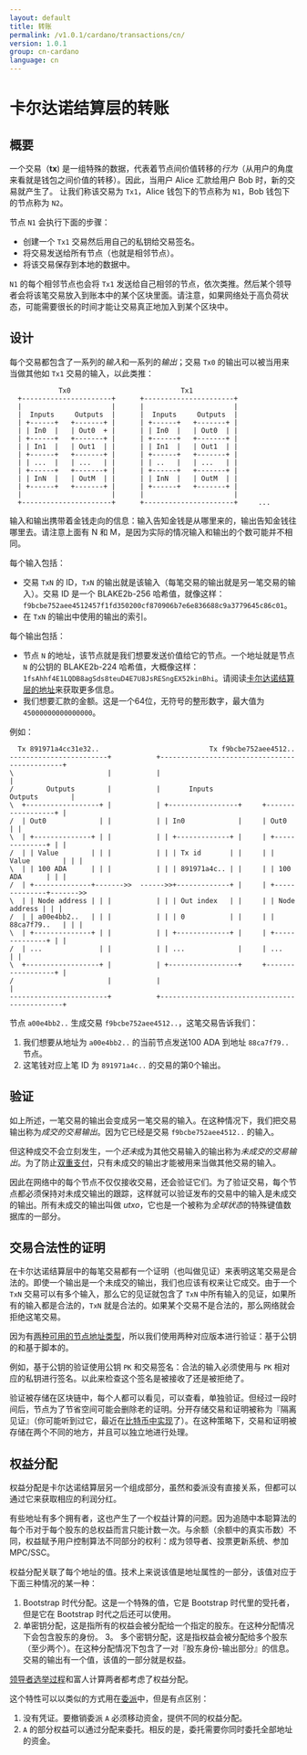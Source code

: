 ```yaml
---
layout: default
title: 转账
permalink: /v1.0.1/cardano/transactions/cn/
version: 1.0.1
group: cn-cardano
language: cn
---
```

<!-- Reviewed at a6a1cdf72c7e167a13f500c0679c01fe4cfa0ca8 -->

# 卡尔达诺结算层的转账

## 概要

一个交易（**tx**) 是一组特殊的数据，代表着节点间价值转移的*行为*（从用户的角度来看就是钱包之间价值的转移）。因此，当用户 Alice 汇款给用户 Bob 时，新的交易就产生了。
让我们称该交易为 `Tx1`，Alice 钱包下的节点称为 `N1`，Bob 钱包下的节点称为 `N2`。

节点 `N1` 会执行下面的步骤：

* 创建一个 `Tx1` 交易然后用自己的私钥给交易签名。
* 将交易发送给所有节点（也就是相邻节点）。
* 将该交易保存到本地的数据中。

`N1` 的每个相邻节点也会将 `Tx1` 发送给自己相邻的节点，依次类推。然后某个领导者会将该笔交易放入到账本中的某个区块里面。请注意，如果网络处于高负荷状态，可能需要很长的时间才能让交易真正地加入到某个区块中。

## 设计

每个交易都包含了一系列的*输入*和一系列的*输出*；交易 `Tx0` 的输出可以被当用来当做其他如 `Tx1` 交易的输入，以此类推：


                Tx0                           Tx1
      +----------------------+      +----------------------+
      |                      |      |                      |
      |  Inputs     Outputs  |      |  Inputs     Outputs  |
      | +------+   +-------+ |      | +------+   +-------+ |
      | | In0  |   | Out0  + |      | | In0  |   | Out0  | |
      | +------+   +-------+ |      | +------+   +-------+ |
      | | In1  |   | Out1  | |      | | In1  |   | Out1  | |
      | +------+   +-------+ |      | +------+   +-------+ |
      | | ...  |   | ...   | |      | | ..   |   | ...   | |
      | +------+   +-------+ |      | +------+   +-------+ |
      | | InN  |   | OutM  | |      | | InN  |   | OutM  | |
      | +------+   +-------+ |      | +------+   +-------+ |
      |                      |      |                      |
      +----------------------+      +----------------------+     ...

输入和输出携带着金钱走向的信息：输入告知金钱是从哪里来的，输出告知金钱往哪里去。请注意上面有 N 和 M，是因为实际的情况输入和输出的个数可能并不相同。

每个输入包括：

* 交易 `TxN` 的 ID，`TxN` 的输出就是该输入（每笔交易的输出就是另一笔交易的输入）。交易 ID 是一个 BLAKE2b-256 哈希值，就像这样：`f9bcbe752aee4512457f1fd350200cf870906b7e6e836688c9a3779645c86c01`。  
* 在 `TxN` 的输出中使用的输出的索引。  


每个输出包括：

* 节点 `N` 的地址，该节点就是我们想要发送价值给它的节点。一个地址就是节点 `N` 的公钥的 BLAKE2b-224 哈希值，大概像这样：`1fsAhhf4E1LQDB8agSds8teuD4E7U8JsRESngEX52kinBhi`。请阅读[卡尔达诺结算层的地址](/cardano/addresses/)来获取更多信息。
* 我们想要汇款的金额。这是一个64位，无符号的整形数字，最大值为 `45000000000000000`。

例如：

      Tx 891971a4cc31e32..                           Tx f9bcbe752aee4512..
    ------------------------+           +----------------------------------------------+
    \                       |           |                                              |
    /        Outputs        |           |       Inputs                  Outputs        |
    \  +------------------+ |           | +-----------------+     +------------------+ |
    /  | Out0             | |           | | In0             |     | Out0             | |
    \  | +--------------+ | |           | | +-------------+ |     | +--------------+ | |
    /  | | Value        | | |           | | | Tx id       | |     | | Value        | | |
    \  | | 100 ADA      | | |           | | | 891971a4c.. | |     | | 100 ADA      | | |
    /  | +--------------+------->>  ------>>+-------------+ |     | +--------------+------->>
    \  | | Node address | | |           | | | Out index   | |     | | Node address | | |
    /  | | a00e4bb2..   | | |           | | | 0           | |     | | 88ca7f79..   | | |
    \  | +--------------+ | |           | | +-------------+ |     | +--------------+ | |
    /  | ...              | |           | | ...             |     | ...              | |
    \  +------------------+ |           | +-----------------+     +------------------+ |
    /                       |           |                                              |
    ------------------------+           +----------------------------------------------+


节点 `a00e4bb2..` 生成交易 `f9bcbe752aee4512..`，这笔交易告诉我们：

1. 我们想要从地址为 `a00e4bb2..` 的当前节点发送100 ADA 到地址 `88ca7f79..` 节点。  
2. 这笔钱对应上笔 ID 为 `891971a4c..` 的交易的第0个输出。


## 验证

如上所述，一笔交易的输出会变成另一笔交易的输入。在这种情况下，我们把交易输出称为*成交的交易输出*。因为它已经是交易 `f9bcbe752aee4512..` 的输入。

但这种成交不会立刻发生，一个*还未*成为其他交易输入的输出称为*未成交的交易输出*。为了防止[双重支付](https://en.bitcoin.it/wiki/Double-spending)，只有未成交的输出才能被用来当做其他交易的输入。

因此在网络中的每个节点不仅仅接收交易，还会验证它们。为了验证交易，每个节点都必须保持对未成交输出的跟踪，这样就可以验证发布的交易中的输入是未成交的输出。所有未成交的输出叫做 *utxo*，它也是一个被称为*全球状态*的特殊键值数据库的一部分。


## 交易合法性的证明

在卡尔达诺结算层中的每笔交易都有一个证明（也叫做见证）来表明这笔交易是合法的。即使一个输出是一个未成交的输出，我们也应该有权来让它成交。由于一个 `TxN` 交易可以有多个输入，那么它的见证就包含了 `TxN` 中所有输入的见证，如果所有的输入都是合法的，`TxN` 就是合法的。如果某个交易不是合法的，那么网络就会拒绝这笔交易。

因为有[两种可用的节点地址类型](/cardano/addresses/#what-does-an-address-look-like)，所以我们使用两种对应版本进行验证：基于公钥的和基于脚本的。

例如，基于公钥的验证使用公钥 `PK` 和交易签名：合法的输入必须使用与 `PK` 相对应的私钥进行签名。以此来检查这个签名是被接收了还是被拒绝了。

验证被存储在区块链中，每个人都可以看见，可以查看，单独验证。但经过一段时间后，节点为了节省空间可能会删除老的证明。分开存储交易和证明被称为『隔离见证』（你可能听到过它，最近在[比特币中实现](https://bitcoincore.org/en/2016/01/26/segwit-benefits/)了）。在这种策略下，交易和证明被存储在两个不同的地方，并且可以独立地进行处理。


## 权益分配

权益分配是卡尔达诺结算层另一个组成部分，虽然和委派没有直接关系，但都可以通过它来获取相应的利润分红。

有些地址有多个拥有者，这也产生了一个权益计算的问题。因为追随中本聪算法的每个币对于每个股东的总权益而言只能计数一次。与余额（余额中的真实币数）不同，权益赋予用户控制算法不同部分的权利：成为领导者、投票更新系统、参加 MPC/SSC。

权益分配关联了每个地址的值。技术上来说该值是地址属性的一部分，该值对应于下面三种情况的某一种：

1. Bootstrap 时代分配。这是一个特殊的值，它是 Bootstrap 时代里的受托者，但是它在 Bootstrap 时代之后还可以使用。
2. 单密钥分配，这是指所有的权益会被分配给一个指定的股东。在这种分配情况下会包含股东的身份。
3。 多个密钥分配，这是指权益会被分配给多个股东（至少两个）。在这种分配情况下包含了一对『股东身份-输出部分』的信息。交易的输出有一个值，该值的一部分就是权益。

[领导者选举过程](http://cardanodocs.com/technical/leader-selection/cn)和富人计算两者都考虑了权益分配。

这个特性可以以类似的方式用在[委派](http://cardanodocs.com/technical/delegation/cn)中，但是有点区别：

1. 没有凭证。要撤销委派 `A` 必须移动资金，提供不同的权益分配。  
2. `A` 的部分权益可以通过分配来委托。相反的是，委托需要你同时委托全部地址的资金。
